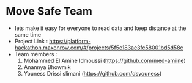 # Move Safe Team
- lets make it easy for everyone to read data and keep distance at the same time
- Project Link : https://platform-hackathon.maxonrow.com/#/projects/5f5e183ae3fc58001bd5d58c
- Team members :
  1. Mohammed El Amine Idmoussi (https://github.com/med-amiine)
  2. Anannya Bhowmik
  3. Youness Drissi slimani (https://github.com/dsyouness)
